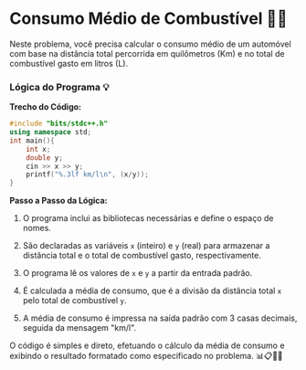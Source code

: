 # Consumo Médio de Combustível 🚗💨

Neste problema, você precisa calcular o consumo médio de um automóvel com base na distância total percorrida em quilômetros (Km) e no total de combustível gasto em litros (L).

### Lógica do Programa 💡

**Trecho do Código:**
```cpp
#include "bits/stdc++.h"
using namespace std;
int main(){
    int x;
    double y;
    cin >> x >> y;
    printf("%.3lf km/l\n", (x/y));
}
```

**Passo a Passo da Lógica:**

1. O programa inclui as bibliotecas necessárias e define o espaço de nomes.

2. São declaradas as variáveis `x` (inteiro) e `y` (real) para armazenar a distância total e o total de combustível gasto, respectivamente.

3. O programa lê os valores de `x` e `y` a partir da entrada padrão.

4. É calculada a média de consumo, que é a divisão da distância total `x` pelo total de combustível `y`.

5. A média de consumo é impressa na saída padrão com 3 casas decimais, seguida da mensagem "km/l".

O código é simples e direto, efetuando o cálculo da média de consumo e exibindo o resultado formatado como especificado no problema. 📊📋🚗📝